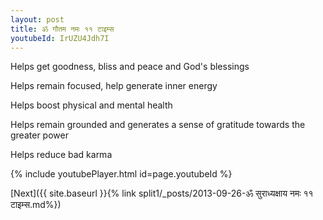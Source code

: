 ```yaml
---
layout: post
title: ॐ गौतम नमः ११ टाइम्स
youtubeId: IrUZU4Jdh7I
---
```

 
 
Helps get goodness, bliss and peace and God's blessings
 
Helps remain focused, help generate inner energy 
 
Helps boost physical and mental health 
 
Helps remain grounded and generates a sense of gratitude towards the greater power 
 
Helps reduce bad karma
 
 
 
 


{% include youtubePlayer.html id=page.youtubeId %}
 
[Next]({{ site.baseurl }}{% link  split1/_posts/2013-09-26-ॐ सुराध्यक्षाय नमः ११ टाइम्स.md%})
 
